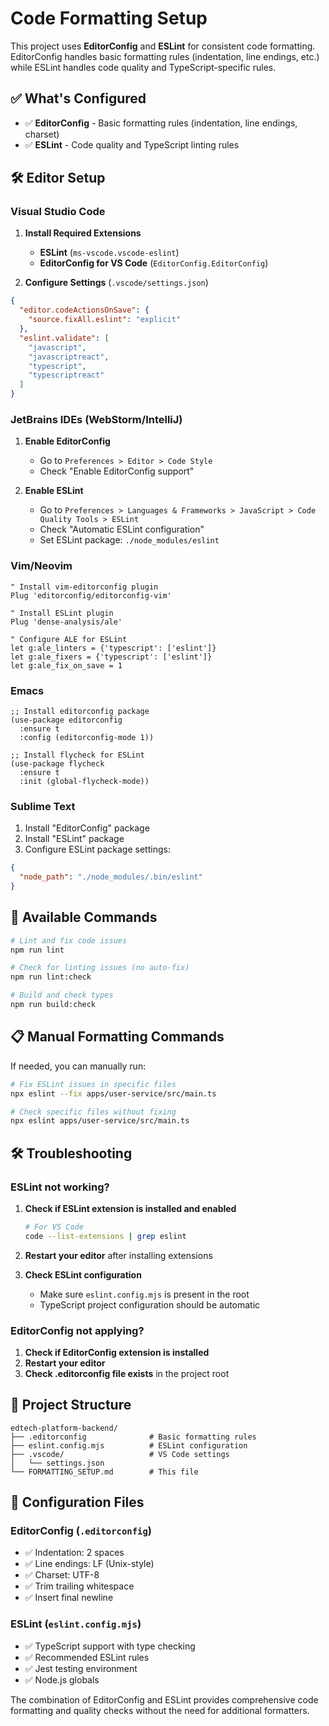 # Code Formatting Setup

This project uses **EditorConfig** and **ESLint** for consistent code formatting. EditorConfig handles basic formatting rules (indentation, line endings, etc.) while ESLint handles code quality and TypeScript-specific rules.

## ✅ **What's Configured**

- ✅ **EditorConfig** - Basic formatting rules (indentation, line endings, charset)
- ✅ **ESLint** - Code quality and TypeScript linting rules

## 🛠️ **Editor Setup**

### **Visual Studio Code**

1. **Install Required Extensions**
   - **ESLint** (`ms-vscode.vscode-eslint`)
   - **EditorConfig for VS Code** (`EditorConfig.EditorConfig`)

2. **Configure Settings** (`.vscode/settings.json`)
```json
{
  "editor.codeActionsOnSave": {
    "source.fixAll.eslint": "explicit"
  },
  "eslint.validate": [
    "javascript",
    "javascriptreact",
    "typescript",
    "typescriptreact"
  ]
}
```

### **JetBrains IDEs (WebStorm/IntelliJ)**

1. **Enable EditorConfig**
   - Go to `Preferences > Editor > Code Style`
   - Check "Enable EditorConfig support"

2. **Enable ESLint**
   - Go to `Preferences > Languages & Frameworks > JavaScript > Code Quality Tools > ESLint`
   - Check "Automatic ESLint configuration"
   - Set ESLint package: `./node_modules/eslint`

### **Vim/Neovim**

```vim
" Install vim-editorconfig plugin
Plug 'editorconfig/editorconfig-vim'

" Install ESLint plugin
Plug 'dense-analysis/ale'

" Configure ALE for ESLint
let g:ale_linters = {'typescript': ['eslint']}
let g:ale_fixers = {'typescript': ['eslint']}
let g:ale_fix_on_save = 1
```

### **Emacs**

```elisp
;; Install editorconfig package
(use-package editorconfig
  :ensure t
  :config (editorconfig-mode 1))

;; Install flycheck for ESLint
(use-package flycheck
  :ensure t
  :init (global-flycheck-mode))
```

### **Sublime Text**

1. Install "EditorConfig" package
2. Install "ESLint" package
3. Configure ESLint package settings:
```json
{
  "node_path": "./node_modules/.bin/eslint"
}
```

## 🚀 **Available Commands**

```bash
# Lint and fix code issues
npm run lint

# Check for linting issues (no auto-fix)
npm run lint:check

# Build and check types
npm run build:check
```

## 📋 **Manual Formatting Commands**

If needed, you can manually run:

```bash
# Fix ESLint issues in specific files
npx eslint --fix apps/user-service/src/main.ts

# Check specific files without fixing
npx eslint apps/user-service/src/main.ts
```

## 🛠️ **Troubleshooting**

### **ESLint not working?**

1. **Check if ESLint extension is installed and enabled**
   ```bash
   # For VS Code
   code --list-extensions | grep eslint
   ```

2. **Restart your editor** after installing extensions

3. **Check ESLint configuration**
   - Make sure `eslint.config.mjs` is present in the root
   - TypeScript project configuration should be automatic

### **EditorConfig not applying?**

1. **Check if EditorConfig extension is installed**
2. **Restart your editor**
3. **Check .editorconfig file exists** in the project root

## 📁 **Project Structure**

```
edtech-platform-backend/
├── .editorconfig              # Basic formatting rules
├── eslint.config.mjs          # ESLint configuration
├── .vscode/                   # VS Code settings
│   └── settings.json
└── FORMATTING_SETUP.md        # This file
```

## 📖 **Configuration Files**

### **EditorConfig (`.editorconfig`)**
- ✅ Indentation: 2 spaces
- ✅ Line endings: LF (Unix-style)
- ✅ Charset: UTF-8
- ✅ Trim trailing whitespace
- ✅ Insert final newline

### **ESLint (`eslint.config.mjs`)**
- ✅ TypeScript support with type checking
- ✅ Recommended ESLint rules
- ✅ Jest testing environment
- ✅ Node.js globals

The combination of EditorConfig and ESLint provides comprehensive code formatting and quality checks without the need for additional formatters.
